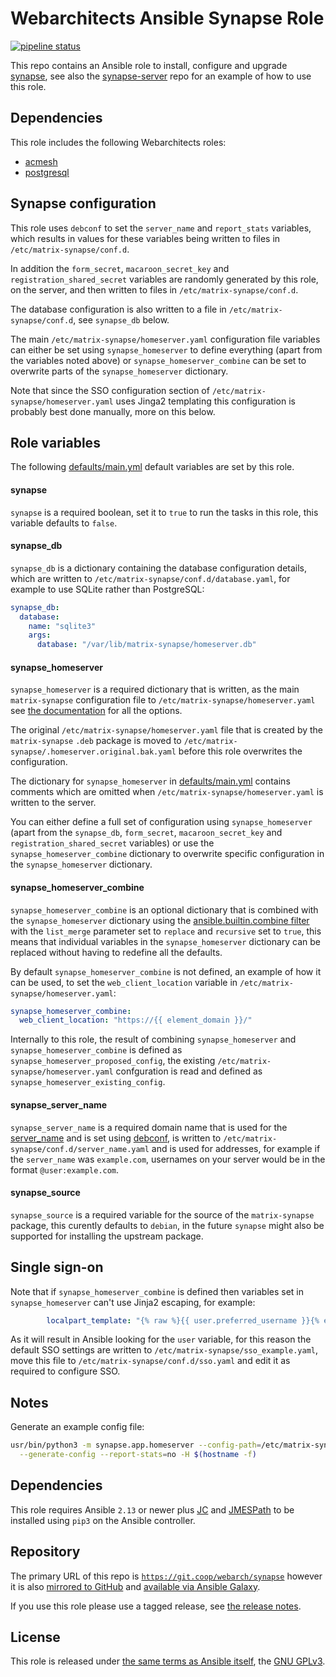 # Webarchitects Ansible Synapse Role

[![pipeline status](https://git.coop/webarch/synapse/badges/main/pipeline.svg)](https://git.coop/webarch/synapse/-/commits/main)

This repo contains an Ansible role to install, configure and upgrade [synapse](https://matrix-org.github.io/synapse/latest/), see also the [synapse-server](https://git.coop/webarch/synapse-server) repo for an example of how to use this role.

## Dependencies

This role includes the following Webarchitects roles:

* [acmesh](https://git.coop/webarch/acmesh)
* [postgresql](https://git.coop/webarch/postgresql)

## Synapse configuration

This role uses `debconf` to set the `server_name` and `report_stats` variables, which results in values for these variables being written to files in `/etc/matrix-synapse/conf.d`.

In addition the `form_secret`, `macaroon_secret_key` and `registration_shared_secret` variables are randomly generated by this role, on the server, and then written to files in  `/etc/matrix-synapse/conf.d`.

The database configuration is also written to a file in `/etc/matrix-synapse/conf.d`, see `synapse_db` below.

The main `/etc/matrix-synapse/homeserver.yaml` configuration file variables can either be set using `synapse_homeserver` to define everything (apart from the variables noted above) or `synapse_homeserver_combine` can be set to overwrite parts of the `synapse_homeserver` dictionary.

Note that since the SSO configuration section of `/etc/matrix-synapse/homeserver.yaml` uses Jinga2 templating this configuration is probably best done manually, more on this below.

## Role variables

The following [defaults/main.yml](defaults/main.yml) default variables are set by this role.

#### synapse

`synapse` is a required boolean, set it to `true` to run the tasks in this role, this variable defaults to `false`.

#### synapse_db

`synapse_db` is a dictionary containing the database configuration details, which are written to `/etc/matrix-synapse/conf.d/database.yaml`, for example to use SQLite  rather than PostgreSQL:

```yaml
synapse_db:
  database:
    name: "sqlite3"
    args:
      database: "/var/lib/matrix-synapse/homeserver.db"
```

#### synapse_homeserver

`synapse_homeserver` is a required dictionary that is written, as the main `matrix-synapse` configuration file to `/etc/matrix-synapse/homeserver.yaml` see [the documentation](https://matrix-org.github.io/synapse/latest/usage/configuration/config_documentation.html) for all the options.

The original `/etc/matrix-synapse/homeserver.yaml` file that is created by the `matrix-synapse` `.deb` package is moved to `/etc/matrix-synapse/.homeserver.original.bak.yaml` before this role overwrites the configuration.

The dictionary for `synapse_homeserver` in [defaults/main.yml](defaults/main.yml) contains comments which are omitted when `/etc/matrix-synapse/homeserver.yaml` is written to the server.

You can either define a full set of configuration using `synapse_homeserver` (apart from the `synapse_db`, `form_secret`, `macaroon_secret_key` and `registration_shared_secret` variables) or use the `synapse_homeserver_combine` dictionary to overwrite specific configuration in the `synapse_homeserver` dictionary.

#### synapse_homeserver_combine

`synapse_homeserver_combine` is an optional dictionary that is combined with the `synapse_homeserver` dictionary using the [ansible.builtin.combine filter](https://docs.ansible.com/ansible/latest/collections/ansible/builtin/combine_filter.html) with the `list_merge` parameter set to `replace` and `recursive` set to `true`, this means that individual variables in the `synapse_homeserver` dictionary can be replaced without having to redefine all the defaults.

By default `synapse_homeserver_combine` is not defined, an example of how it can be used, to set the `web_client_location` variable in `/etc/matrix-synapse/homeserver.yaml`:

```yaml
synapse_homeserver_combine:
  web_client_location: "https://{{ element_domain }}/"
```

Internally to this role, the result of combining `synapse_homeserver` and `synapse_homeserver_combine` is defined as `synapse_homeserver_proposed_config`, the existing `/etc/matrix-synapse/homeserver.yaml` confguration is read and defined as `synapse_homeserver_existing_config`.

#### synapse_server_name

`synapse_server_name` is a required domain name that is used for the [server_name](https://matrix-org.github.io/synapse/latest/usage/configuration/config_documentation.html#server_name) and is set using [debconf](https://wiki.debian.org/debconf), is written to `/etc/matrix-synapse/conf.d/server_name.yaml` and is used for addresses, for example if the `server_name` was `example.com`, usernames on your server would be in the format `@user:example.com`.

#### synapse_source

`synapse_source` is a required variable for the source of the `matrix-synapse` package, this curently defaults to `debian`, in the future `synapse` might also be supported for installing the upstream package.

## Single sign-on

Note that if `synapse_homeserver_combine` is defined then variables set in `synapse_homeserver` can't use Jinja2 escaping, for example:

```yaml
        localpart_template: "{% raw %}{{ user.preferred_username }}{% endraw %}"
```

As it will result in Ansible looking for the `user` variable, for this reason the default SSO settings are written to `/etc/matrix-synapse/sso_example.yaml`, move this file to `/etc/matrix-synapse/conf.d/sso.yaml` and edit it as required to configure SSO.

## Notes

Generate an example config file:

```bash
usr/bin/python3 -m synapse.app.homeserver --config-path=/etc/matrix-synapse/test.yml \
  --generate-config --report-stats=no -H $(hostname -f)
```

## Dependencies

This role requires Ansible `2.13` or newer plus [JC](https://pypi.org/project/jc/) and [JMESPath](https://pypi.org/project/jmespath/) to be installed using `pip3` on the Ansible controller.

## Repository

The primary URL of this repo is [`https://git.coop/webarch/synapse`](https://git.coop/webarch/synapse) however it is also [mirrored to GitHub](https://github.com/webarch-coop/ansible-role-synapse) and [available via Ansible Galaxy](https://galaxy.ansible.com/chriscroome/synapse).

If you use this role please use a tagged release, see [the release notes](https://git.coop/webarch/synapse/-/releases).

## License

This role is released under [the same terms as Ansible itself](https://github.com/ansible/ansible/blob/devel/COPYING), the [GNU GPLv3](LICENSE).

